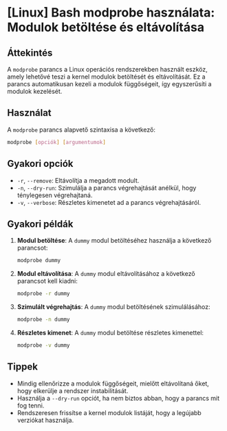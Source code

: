 # [Linux] Bash modprobe használata: Modulok betöltése és eltávolítása

## Áttekintés
A `modprobe` parancs a Linux operációs rendszerekben használt eszköz, amely lehetővé teszi a kernel modulok betöltését és eltávolítását. Ez a parancs automatikusan kezeli a modulok függőségeit, így egyszerűsíti a modulok kezelését.

## Használat
A `modprobe` parancs alapvető szintaxisa a következő:

```bash
modprobe [opciók] [argumentumok]
```

## Gyakori opciók
- `-r`, `--remove`: Eltávolítja a megadott modult.
- `-n`, `--dry-run`: Szimulálja a parancs végrehajtását anélkül, hogy ténylegesen végrehajtaná.
- `-v`, `--verbose`: Részletes kimenetet ad a parancs végrehajtásáról.

## Gyakori példák
1. **Modul betöltése**:
   A `dummy` modul betöltéséhez használja a következő parancsot:
   ```bash
   modprobe dummy
   ```

2. **Modul eltávolítása**:
   A `dummy` modul eltávolításához a következő parancsot kell kiadni:
   ```bash
   modprobe -r dummy
   ```

3. **Szimulált végrehajtás**:
   A `dummy` modul betöltésének szimulálásához:
   ```bash
   modprobe -n dummy
   ```

4. **Részletes kimenet**:
   A `dummy` modul betöltése részletes kimenettel:
   ```bash
   modprobe -v dummy
   ```

## Tippek
- Mindig ellenőrizze a modulok függőségeit, mielőtt eltávolítaná őket, hogy elkerülje a rendszer instabilitását.
- Használja a `--dry-run` opciót, ha nem biztos abban, hogy a parancs mit fog tenni.
- Rendszeresen frissítse a kernel modulok listáját, hogy a legújabb verziókat használja.